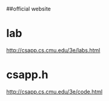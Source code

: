##official website
# lab
http://csapp.cs.cmu.edu/3e/labs.html
# csapp.h
http://csapp.cs.cmu.edu/3e/code.html
